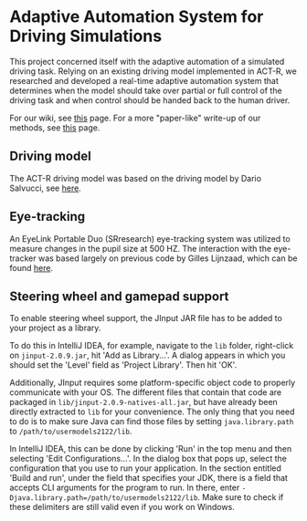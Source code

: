 # Adaptive Automation System for Driving Simulations
This project concerned itself with the adaptive automation of a simulated driving task. Relying on an existing driving model implemented in ACT-R, we researched and developed a real-time adaptive automation system that determines when the model should take over partial or full control of the driving task and when control should be handed back to the human driver.

For our wiki, see [this](docs/index.md) page.
For a more "paper-like" write-up of our methods, see [this](docs/methods.md) page.

## Driving model
The ACT-R driving model was based on the driving model by Dario Salvucci, see [here](https://github.com/heldmoritz/usermodels2122).

## Eye-tracking
An EyeLink Portable Duo (SRresearch) eye-tracking system was utilized to measure changes in the pupil size at 500 HZ. The interaction with the eye-tracker was based largely on previous code by Gilles Lijnzaad, which can be found [here](https://github.com/gilleslijnzaad/eye-tracking).

## Steering wheel and gamepad support
To enable steering wheel support, the JInput JAR file has to be added to your project as a library. 

To do this in IntelliJ IDEA, for example, navigate to the `lib` folder, right-click on `jinput-2.0.9.jar`, hit 'Add as Library...'. A dialog appears in which you should set the 'Level' field as 'Project Library'. Then hit 'OK'.

Additionally, JInput requires some platform-specific object code to properly communicate with your OS. The different files that contain that code are packaged in `lib/jinput-2.0.9-natives-all.jar`, but have already been directly extracted to `lib` for your convenience. The only thing that you need to do is to make sure Java can find those files by setting `java.library.path` to `/path/to/usermodels2122/lib`. 

In IntelliJ IDEA, this can be done by clicking 'Run' in the top menu and then selecting 'Edit Configurations...'. In the dialog box that pops up, select the configuration that you use to run your application. In the section entitled 'Build and run', under the field that specifies your JDK, there is a field that accepts CLI arguments for the program to run. In there, enter `-Djava.library.path=/path/to/usermodels2122/lib`. Make sure to check if these delimiters are still valid even if you work on Windows.
